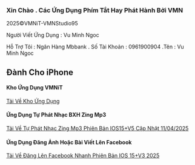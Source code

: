 ### Xin Chào . Các Ứng Dụng Phím Tắt Hay Phát Hành Bởi VMN

2025©️VMNiT-VMNStudio95

Người Viết Ứng Dụng : Vu Minh Ngoc 

Hỗ Trợ Tôi : Ngân Hàng Mbbank . Số Tài Khoản : 0961900904 .Tên : Vu Minh Ngoc

  ## Đành Cho iPhone 

  #### Kho Ứng Dụng VMNiT

[Tải Về Kho Ứng Dụng ](https://www.icloud.com/shortcuts/fec945db9918409888a85b10e0551601)


  #### Ứng Dụng Tự Phát Nhạc BXH Zing Mp3


[Tải Về Tự Phát Nhạc Zing Mp3 Phiên Bản IOS15+V5 Cập Nhật 11/04/2025](https://www.icloud.com/shortcuts/f51bfded6c4640b8bbb1057a6f316116)

   
  #### Ứng Dụng Đăng Ảnh Hoặc Bài Viết Lên Facebook 

 [Tải Về Đăng Lên Facebook Nhanh Phiên Bản IOS 15+V3 2025
](https://www.icloud.com/shortcuts/a15a052246274c7198fb265e0c3ff3f4)
